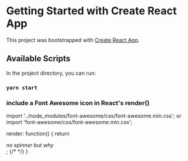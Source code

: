 # Getting Started with Create React App

This project was bootstrapped with [Create React App](https://github.com/facebook/create-react-app).

## Available Scripts

In the project directory, you can run:

### `yarn start`

### include a Font Awesome icon in React's render()

import '../node_modules/font-awesome/css/font-awesome.min.css'; 
or
import 'font-awesome/css/font-awesome.min.css';


 render: function() {
    return <div><i className="fa fa-spinner fa-spin">no spinner but why</i></div>;
      {/* <i class="fa fa-bars" aria-hidden="true"></i> */}
}
